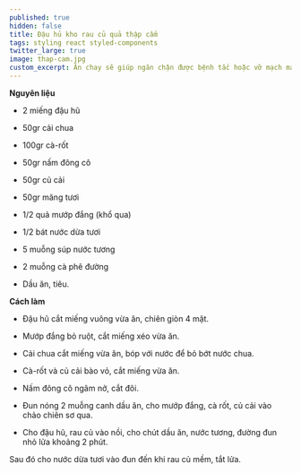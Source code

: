 ```yaml
---
published: true
hidden: false
title: Đậu hủ kho rau củ quả thập cẩm
tags: styling react styled-components
twitter_large: true
image: thap-cam.jpg
custom_excerpt: Ăn chay sẽ giúp ngăn chặn được bệnh tắc hoặc vỡ mạch máu ở người tăng huyết áp, hạn chế tai biến nhồi máu cơ tim.
---
```


**Nguyên liệu**

+ 2 miếng đậu hũ

+ 50gr cải chua

+ 100gr cà-rốt

+ 50gr nấm đông cô

+ 50gr củ cải

+ 50gr măng tươi

+ 1/2 quả mướp đắng (khổ qua)

+ 1/2 bát nước dừa tươi

+ 5 muỗng súp nước tương

+ 2 muỗng cà phê đường

+ Dầu ăn, tiêu.

**Cách làm**

+ Đậu hũ cắt miếng vuông vừa ăn, chiên giòn 4 mặt.

+ Mướp đắng bỏ ruột, cắt miếng xéo vừa ăn.

+ Cải chua cắt miếng vừa ăn, bóp với nước để bỏ bớt nước chua.

+ Cà-rốt và củ cải bào vỏ, cắt miếng vừa ăn.

+ Nấm đông cô ngâm nở, cắt đôi.

+ Đun nóng 2 muỗng canh dầu ăn, cho mướp đắng, cà rốt, củ cải vào chảo chiên sơ qua.

+ Cho đậu hũ, rau củ vào nồi, cho chút dầu ăn, nước tương, đường đun nhỏ lửa khoảng 2 phút.

Sau đó cho nước dừa tươi vào đun đến khi rau củ mềm, tắt lửa.
